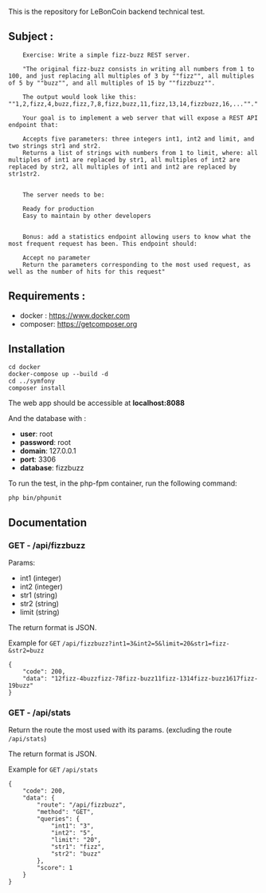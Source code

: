 This is the repository for LeBonCoin backend technical test.

## Subject :

````
    Exercise: Write a simple fizz-buzz REST server.
    
    "The original fizz-buzz consists in writing all numbers from 1 to 100, and just replacing all multiples of 3 by ""fizz"", all multiples of 5 by ""buzz"", and all multiples of 15 by ""fizzbuzz"".
    
    The output would look like this: ""1,2,fizz,4,buzz,fizz,7,8,fizz,buzz,11,fizz,13,14,fizzbuzz,16,...""."
    
    Your goal is to implement a web server that will expose a REST API endpoint that:
    
    Accepts five parameters: three integers int1, int2 and limit, and two strings str1 and str2.
    Returns a list of strings with numbers from 1 to limit, where: all multiples of int1 are replaced by str1, all multiples of int2 are replaced by str2, all multiples of int1 and int2 are replaced by str1str2.
    
    
    The server needs to be:
    
    Ready for production
    Easy to maintain by other developers
    
    
    Bonus: add a statistics endpoint allowing users to know what the most frequent request has been. This endpoint should:
    
    Accept no parameter
    Return the parameters corresponding to the most used request, as well as the number of hits for this request"
````

## Requirements :

- docker : https://www.docker.com
- composer: https://getcomposer.org

## Installation

```
cd docker
docker-compose up --build -d
cd ../symfony 
composer install
```

The web app should be accessible at **localhost:8088**

And the database with :
- **user**: root
- **password**: root
- **domain**: 127.0.0.1
- **port**: 3306
- **database**: fizzbuzz

To run the test, in the php-fpm container, run the following command:

```
php bin/phpunit
```

## Documentation

### GET - /api/fizzbuzz

Params:
 - int1 (integer)
 - int2 (integer)
 - str1 (string)
 - str2 (string)
 - limit (string)

The return format is JSON.

Example for `GET` `/api/fizzbuzz?int1=3&int2=5&limit=20&str1=fizz-&str2=buzz`
```
{
    "code": 200,
    "data": "12fizz-4buzzfizz-78fizz-buzz11fizz-1314fizz-buzz1617fizz-19buzz"
}
```


### GET - /api/stats

Return the route the most used with its params. (excluding the route `/api/stats`)

The return format is JSON.

Example for `GET` `/api/stats`
```
{
    "code": 200,
    "data": {
        "route": "/api/fizzbuzz",
        "method": "GET",
        "queries": {
            "int1": "3",
            "int2": "5",
            "limit": "20",
            "str1": "fizz",
            "str2": "buzz"
        },
        "score": 1
    }
}
```
